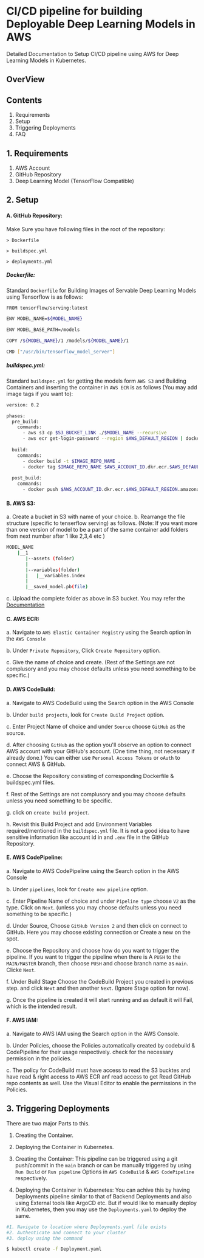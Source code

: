 # CI/CD pipeline for building Deployable Deep Learning Models in AWS

Detailed Documentation to Setup CI/CD pipeline using AWS for Deep Learning Models in Kubernetes.

## OverView




## Contents

1. Requirements
2. Setup
3. Triggering Deployments
4. FAQ
## 1. Requirements

1. AWS Account
2. GitHub Repository
3. Deep Learning Model (TensorFlow Compatible)
## 2. Setup

#### A. GitHub Repository: 
Make Sure you have following files in the root of the repository:
    
    > Dockerfile
    
    > buildspec.yml
    
    > deployments.yml


##### Dockerfile:

Standard `Dockerfile` for Building Images of Servable Deep Learning Models using Tensorflow is as follows:


```bash
FROM tensorflow/serving:latest

ENV MODEL_NAME=${MODEL_NAME}

ENV MODEL_BASE_PATH=/models

COPY /${MODEL_NAME}/1 /models/${MODEL_NAME}/1

CMD ["/usr/bin/tensorflow_model_server"]
```


##### buildspec.yml:

Standard `buildspec.yml` for getting the models form `AWS S3` and  Building Containers and inserting the container in `AWS ECR` is as follows (You may add image tags if you want to):


```bash
version: 0.2

phases:
  pre_build:
    commands:
      - aws s3 cp $S3_BUCKET_LINK ./$MODEL_NAME --recursive
      - aws ecr get-login-password --region $AWS_DEFAULT_REGION | docker login --username AWS --password-stdin $AWS_ACCOUNT_ID.dkr.ecr.$AWS_DEFAULT_REGION.amazonaws.com
  
  build:
    commands:
      - docker build -t $IMAGE_REPO_NAME .
      - docker tag $IMAGE_REPO_NAME $AWS_ACCOUNT_ID.dkr.ecr.$AWS_DEFAULT_REGION.amazonaws.com/$IMAGE_REPO_NAME
  
  post_build:
    commands:
      - docker push $AWS_ACCOUNT_ID.dkr.ecr.$AWS_DEFAULT_REGION.amazonaws.com/$IMAGE_REPO_NAME
```

#### B. AWS S3: 

a. Create a bucket in S3 with name of your choice.
b. Rearrange the file structure (specific to tenserflow serving) as follows. (Note: If you want more than one version of model to be a part of the same container add folders from next number after 1 like 2,3,4 etc )

```bash
MODEL_NAME
    |__1
       |--assets (folder)
       |   
       |--variables(folder)
       |   |__variables.index
       |
       |__saved_model.pb(file)
```
c. Upload the complete folder as above in S3 bucket. You may refer the [Documentation](https://docs.aws.amazon.com/AmazonS3/latest/userguide/upload-objects.html)

#### C. AWS ECR:

a. Navigate to `AWS Elastic Container Registry` using the Search option in the `AWS Console`

b. Under `Private Repository`, Click `Create Repository` option.

c. Give the name of choice and create. (Rest of the Settings are not complusory and you may choose defaults unless you need something to be specific.)


#### D. AWS CodeBuild:

a. Navigate to AWS CodeBuild using the Search option in the AWS Console

b. Under `build projects`, look for `Create Build Project` option.

c. Enter Project Name of choice and under `Source` choose `GitHub` as the source.

d. After choosing `GitHub` as the option you'll observe an option to connect AWS account with your GitHub's account. (One time thing, not necessary if already done.) You can either use `Personal Access Tokens` or `oAuth` to connect AWS & GitHub.

e. Choose the Repository consisting of corresponding Dockerfile & buildspec.yml files.

f.  Rest of the Settings are not complusory and you may choose defaults unless you need something to be specific.

g. click on `create build project`.

h. Revisit this Build Project and add Environment Variables required/mentioned in the `buildspec.yml` file. It is not a good idea to have sensitive information like account id in and `.env` file in the GitHub Repository. 


#### E. AWS CodePipeline:

a. Navigate to AWS CodePipeline using the Search option in the AWS Console

b. Under `pipelines`, look for `Create new pipeline` option.

c. Enter Pipeline Name of choice and under `Pipeline type` choose `V2` as the type. Click on `Next`. (unless you may choose defaults unless you need something to be specific.)

d. Under Source, Choose `GitHub Version 2` and then click on connect to GitHub. Here you may choose existing connection or Create a new on the spot.

e. Choose the Repository and choose how do you want to trigger the pipeline. If you want to trigger the pipeline when there is A `PUSH` to the `MAIN/MASTER` branch, then choose `PUSH` and choose branch name as `main`. Clicke `Next`.

f. Under Build Stage Choose the CodeBuild Project you created in previous step. and click `Next` and then another `Next`. (Ignore Stage option for now).

g. Once the pipeline is created it will start running and as default it will Fail, which is the intended result. 


#### F. AWS IAM:

a. Navigate to AWS IAM using the Search option in the AWS Console.

b. Under Policies, choose the Policies automatically created by codebuild & CodePipeline for their usage respectively. check for the necessary permission in the policies.

c. The policy for CodeBuild must have access to read the S3 bucktes and have read & right access to AWS ECR anf read access to get Read GitHub repo contents as well. Use the Visual Editor to enable the permissions in the Policies.

## 3. Triggering Deployments

There are two major Parts to this.

1. Creating the Container.
2. Deploying the Container in Kubernetes.

1. Creating the Container: This pipeline can be triggered using a git push/commit in the `main` branch or can be manually triggered by using `Run Build` or `Run pipeline` Options in `AWS CodeBuild` & `AWS CodePipeline` respectively.

2. Deploying the Container in Kubernetes: You can achive this by having Deployments pipeline similar to that of Backend Deployments and also using External tools like ArgoCD etc. But if would like to manually deploy in Kubernetes, then you may use the `Deployments.yaml` to deploy the same. 

```bash
#1. Navigate to location where Deployments.yaml file exists
#2. Authenticate and connect to your cluster
#3. deploy using the command

$ kubectl create -f Deployment.yaml

```